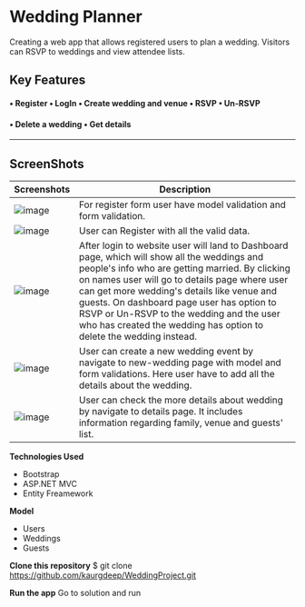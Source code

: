 # Wedding Planner
Creating a web app that allows registered users to plan a wedding. Visitors can RSVP to weddings and view attendee lists.

**Key Features** 
------------------
#### • Register • LogIn • Create wedding and venue • RSVP • Un-RSVP 
#### • Delete a wedding • Get details
----------------
## ScreenShots

Screenshots  | Description
------------ | -------------
![image](https://user-images.githubusercontent.com/37717564/66191833-0ce4da00-e644-11e9-9345-d91f5e8f56bc.png) | For register form user have model validation and form validation.
![image](https://user-images.githubusercontent.com/37717564/66192205-d196db00-e644-11e9-924a-5aa85694d441.png)  | User can Register with all the valid data. 
![image](https://user-images.githubusercontent.com/37717564/66192126-aad8a480-e644-11e9-8d02-0e4dab89df27.png) | After login to website user will land to Dashboard page, which will show all the weddings and people's info who are getting married. By clicking on names user will go to details page where user can get more wedding's details like venue and guests. On dashboard page user has option to RSVP or Un-RSVP to the wedding and the user who has created the wedding has option to delete the wedding instead.
![image](https://user-images.githubusercontent.com/37717564/66192062-8b417c00-e644-11e9-85e9-ebab069e041f.png)  | User can create a new wedding event by navigate to new-wedding page with model and form validations. Here user have to add all the details about the wedding.
![image](https://user-images.githubusercontent.com/37717564/66192283-f8551180-e644-11e9-972e-3907c5a95087.png)  | User can check the more details about wedding by navigate to details page. It includes information regarding family, venue and guests' list.

**Technologies Used**
* Bootstrap
* ASP.NET MVC
* Entity Freamework


**Model**
* Users
* Weddings
* Guests


**Clone this repository**
$ git clone https://github.com/kaurgdeep/WeddingProject.git


**Run the app**
Go to solution and run
